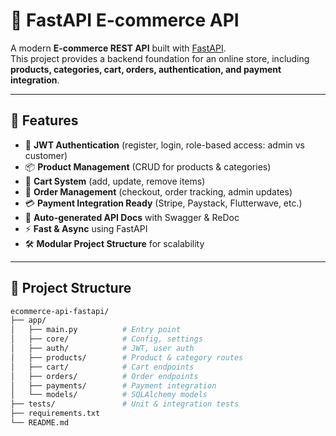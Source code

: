 # 🛒 FastAPI E-commerce API

A modern **E-commerce REST API** built with [FastAPI](https://fastapi.tiangolo.com/).  
This project provides a backend foundation for an online store, including **products, categories, cart, orders, authentication, and payment integration**.

---

## 🚀 Features

- 🔐 **JWT Authentication** (register, login, role-based access: admin vs customer)
- 📦 **Product Management** (CRUD for products & categories)
- 🛒 **Cart System** (add, update, remove items)
- 🧾 **Order Management** (checkout, order tracking, admin updates)
- 💳 **Payment Integration Ready** (Stripe, Paystack, Flutterwave, etc.)
- 📄 **Auto-generated API Docs** with Swagger & ReDoc
- ⚡ **Fast & Async** using FastAPI
- 🛠️ **Modular Project Structure** for scalability

---

## 📂 Project Structure

```bash
ecommerce-api-fastapi/
├── app/
│   ├── main.py          # Entry point
│   ├── core/            # Config, settings
│   ├── auth/            # JWT, user auth
│   ├── products/        # Product & category routes
│   ├── cart/            # Cart endpoints
│   ├── orders/          # Order endpoints
│   ├── payments/        # Payment integration
│   └── models/          # SQLAlchemy models
├── tests/               # Unit & integration tests
├── requirements.txt
└── README.md

